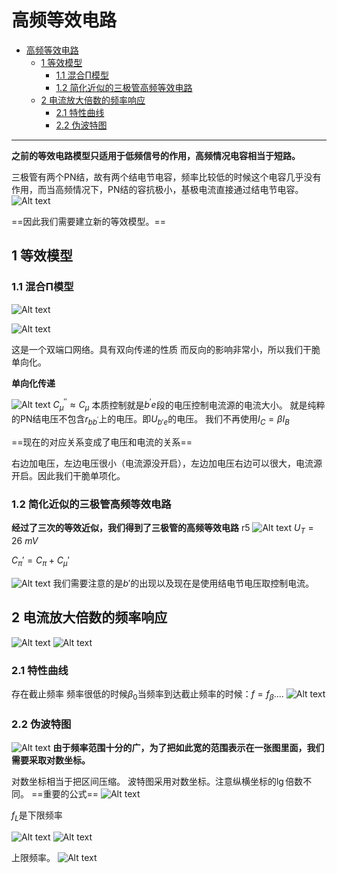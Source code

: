 # 高频等效电路 


<!-- @import "[TOC]" {cmd="toc" depthFrom=1 depthTo=6 orderedList=false} -->

<!-- code_chunk_output -->

- [高频等效电路](#高频等效电路)
  - [1 等效模型](#1-等效模型)
    - [1.1 混合Π模型](#11-混合π模型)
    - [1.2 简化近似的三极管高频等效电路](#12-简化近似的三极管高频等效电路)
  - [2 电流放大倍数的频率响应](#2-电流放大倍数的频率响应)
    - [2.1 特性曲线](#21-特性曲线)
    - [2.2 伪波特图](#22-伪波特图)

<!-- /code_chunk_output -->

---


**之前的等效电路模型只适用于低频信号的作用，高频情况电容相当于短路。**

三极管有两个PN结，故有两个结电节电容，频率比较低的时候这个电容几乎没有作用，而当高频情况下，PN结的容抗极小，基极电流直接通过结电节电容。
![Alt text](image-3.png)

==因此我们需要建立新的等效模型。==

## 1 等效模型 

### 1.1 混合Π模型  

![Alt text](image-6.png)

![Alt text](image-5.png)

这是一个双端口网络。具有双向传递的性质
而反向的影响非常小，所以我们干脆单向化。

**单向化传递**

![Alt text](image-7.png)
$C_{\mu}^{''}\approx C_{\mu}$
本质控制就是$b^{'}e$段的电压控制电流源的电流大小。
就是纯粹的PN结电压不包含$r_{bb^{'}}$上的电压。即$U_{b'e}$的电压。
我们不再使用$I_C = \beta I_B$

==现在的对应关系变成了电压和电流的关系==

右边加电压，左边电压很小（电流源没开启），左边加电压右边可以很大，电流源开启。因此我们干脆单项化。

### 1.2 简化近似的三极管高频等效电路

**经过了三次的等效近似，我们得到了三极管的高频等效电路**
r5
![Alt text](image-8.png)
$U_T = 26 \ mV$

$C_{\pi}' = C_{\pi} + C_{\mu}'$

![Alt text](image-18.png)
我们需要注意的是$b'$的出现以及现在是使用结电节电压取控制电流。


## 2 电流放大倍数的频率响应  

![Alt text](image-9.png)
![Alt text](image-10.png)
### 2.1 特性曲线
存在截止频率
频率很低的时候$\beta_0$当频率到达截止频率的时候：$f=f_{\beta}....$
![Alt text](image-11.png)

### 2.2 伪波特图  

![Alt text](image-12.png)
**由于频率范围十分的广，为了把如此宽的范围表示在一张图里面，我们需要采取对数坐标。**

对数坐标相当于把区间压缩。
波特图采用对数坐标。注意纵横坐标的$\lg$倍数不同。
==重要的公式==
![Alt text](image-13.png)

$f_L$是下限频率

![Alt text](image-14.png)
![Alt text](image-15.png)

上限频率。
![Alt text](image-16.png)